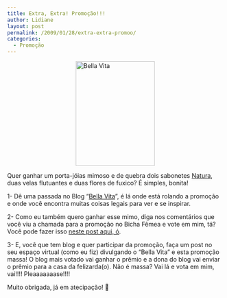 ```yaml
---
title: Extra, Extra! Promoção!!!
author: Lidiane
layout: post
permalink: /2009/01/28/extra-extra-promoo/
categories:
  - Promoção
---
```

[<img title="Bella Vita" style="border-right:0;border-top:0;display:block;float:none;margin-left:auto;border-left:0;margin-right:auto;border-bottom:0;" height="244" alt="Bella Vita" src="https://www.trololodemulher.com.br/2009/01/dcfn0004-thumb.jpg" width="184" border="0" />](https://www.trololodemulher.com.br/2009/01/dcfn0004.jpg) 

Quer ganhar um porta-jóias mimoso e de quebra dois sabonetes <a href="http://www2.natura.net/Web/Br/Home/src/" target="_blank" rel="noopener noreferrer">Natura</a>, duas velas flutuantes e duas flores de fuxico? É simples, bonita! 

1- Dê uma passada no Blog “<a href="http://viverbemecomestilo.blogspot.com/" target="_blank" rel="noopener noreferrer">Bella Vita</a>”, é lá onde está rolando a promoção e onde você encontra muitas coisas legais para ver e se inspirar.

2- Como eu também quero ganhar esse mimo, diga nos comentários que você viu a chamada para a promoção no Bicha Fêmea e vote em mim, tá? Você pode fazer isso <a href="http://viverbemecomestilo.blogspot.com/2009/01/promocao.html" target="_blank" rel="noopener noreferrer">neste post aqui, ó</a>.

3- E, você que tem blog e quer participar da promoção, faça um post no seu espaço virtual (como eu fiz) divulgando o “Bella Vita” e esta promoção massa! O blog mais votado vai ganhar o prêmio e a dona do blog vai enviar o prêmio para a casa da felizarda(o). Não é massa? Vai lá e vota em mim, vai!!!! Pleaaaaaaase!!!!

Muito obrigada, já em atecipação! 🙂